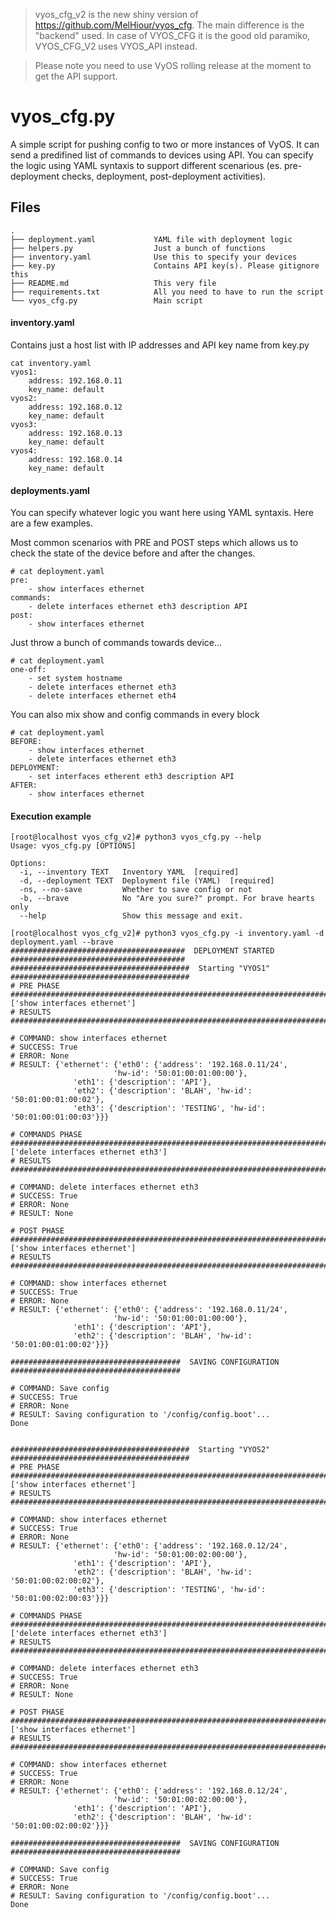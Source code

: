 > vyos_cfg_v2 is the new shiny version of https://github.com/MelHiour/vyos_cfg. The main difference is the "backend" used. In case of VYOS_CFG it is the good old paramiko, VYOS_CFG_V2 uses VYOS_API instead. 

> Please note you need to use VyOS rolling release at the moment to get the API support. 

# vyos_cfg.py
A simple script for pushing config to two or more instances of VyOS. It can send a predifined list of commands to devices using API. You can specify the logic using YAML syntaxis to support different scenarious (es. pre-deployment checks, deployment, post-deployment activities).

## Files
```
.
├── deployment.yaml             YAML file with deployment logic
├── helpers.py                  Just a bunch of functions
├── inventory.yaml              Use this to specify your devices 
├── key.py                      Contains API key(s). Please gitignore this
├── README.md                   This very file
├── requirements.txt            All you need to have to run the script
└── vyos_cfg.py                 Main script
```

#### inventory.yaml
Contains just a host list with IP addresses and API key name from key.py
```
cat inventory.yaml
vyos1:
    address: 192.168.0.11
    key_name: default
vyos2:
    address: 192.168.0.12
    key_name: default
vyos3:
    address: 192.168.0.13
    key_name: default
vyos4:
    address: 192.168.0.14
    key_name: default
```

#### deployments.yaml
You can specify whatever logic you want here using YAML syntaxis. Here are a few examples.

Most common scenarios with PRE and POST steps which allows us to check the state of the device before and after the changes.
```
# cat deployment.yaml
pre:
    - show interfaces ethernet
commands:
    - delete interfaces ethernet eth3 description API
post:
    - show interfaces ethernet
```

Just throw a bunch of commands towards device...
```
# cat deployment.yaml
one-off:
    - set system hostname
    - delete interfaces ethernet eth3 
    - delete interfaces ethernet eth4
```

You can also mix show and config commands in every block
```
# cat deployment.yaml
BEFORE:
    - show interfaces ethernet
    - delete interfaces ethernet eth3 
DEPLOYMENT:
    - set interfaces etherent eth3 description API
AFTER:
    - show interfaces ethernet
```


#### Execution example
```
[root@localhost vyos_cfg_v2]# python3 vyos_cfg.py --help
Usage: vyos_cfg.py [OPTIONS]

Options:
  -i, --inventory TEXT   Inventory YAML  [required]
  -d, --deployment TEXT  Deployment file (YAML)  [required]
  -ns, --no-save         Whether to save config or not
  -b, --brave            No "Are you sure?" prompt. For brave hearts only
  --help                 Show this message and exit.
  
[root@localhost vyos_cfg_v2]# python3 vyos_cfg.py -i inventory.yaml -d deployment.yaml --brave
#######################################  DEPLOYMENT STARTED  #######################################
########################################  Starting "VYOS1"  ########################################
# PRE PHASE  #######################################################################################
['show interfaces ethernet']
# RESULTS  #########################################################################################

# COMMAND: show interfaces ethernet
# SUCCESS: True
# ERROR: None
# RESULT: {'ethernet': {'eth0': {'address': '192.168.0.11/24',
                       'hw-id': '50:01:00:01:00:00'},
              'eth1': {'description': 'API'},
              'eth2': {'description': 'BLAH', 'hw-id': '50:01:00:01:00:02'},
              'eth3': {'description': 'TESTING', 'hw-id': '50:01:00:01:00:03'}}}

# COMMANDS PHASE  ##################################################################################
['delete interfaces ethernet eth3']
# RESULTS  #########################################################################################

# COMMAND: delete interfaces ethernet eth3
# SUCCESS: True
# ERROR: None
# RESULT: None

# POST PHASE  ######################################################################################
['show interfaces ethernet']
# RESULTS  #########################################################################################

# COMMAND: show interfaces ethernet
# SUCCESS: True
# ERROR: None
# RESULT: {'ethernet': {'eth0': {'address': '192.168.0.11/24',
                       'hw-id': '50:01:00:01:00:00'},
              'eth1': {'description': 'API'},
              'eth2': {'description': 'BLAH', 'hw-id': '50:01:00:01:00:02'}}}

######################################  SAVING CONFIGURATION  ######################################

# COMMAND: Save config
# SUCCESS: True
# ERROR: None
# RESULT: Saving configuration to '/config/config.boot'...
Done


########################################  Starting "VYOS2"  ########################################
# PRE PHASE  #######################################################################################
['show interfaces ethernet']
# RESULTS  #########################################################################################

# COMMAND: show interfaces ethernet
# SUCCESS: True
# ERROR: None
# RESULT: {'ethernet': {'eth0': {'address': '192.168.0.12/24',
                       'hw-id': '50:01:00:02:00:00'},
              'eth1': {'description': 'API'},
              'eth2': {'description': 'BLAH', 'hw-id': '50:01:00:02:00:02'},
              'eth3': {'description': 'TESTING', 'hw-id': '50:01:00:02:00:03'}}}

# COMMANDS PHASE  ##################################################################################
['delete interfaces ethernet eth3']
# RESULTS  #########################################################################################

# COMMAND: delete interfaces ethernet eth3
# SUCCESS: True
# ERROR: None
# RESULT: None

# POST PHASE  ######################################################################################
['show interfaces ethernet']
# RESULTS  #########################################################################################

# COMMAND: show interfaces ethernet
# SUCCESS: True
# ERROR: None
# RESULT: {'ethernet': {'eth0': {'address': '192.168.0.12/24',
                       'hw-id': '50:01:00:02:00:00'},
              'eth1': {'description': 'API'},
              'eth2': {'description': 'BLAH', 'hw-id': '50:01:00:02:00:02'}}}

######################################  SAVING CONFIGURATION  ######################################

# COMMAND: Save config
# SUCCESS: True
# ERROR: None
# RESULT: Saving configuration to '/config/config.boot'...
Done


```
